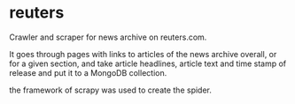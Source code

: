 # reuters
Crawler and scraper for news archive on reuters.com.

It goes through pages with links to articles of the news archive overall, or for a given section, and take article headlines, article text and time stamp of release and put it to a MongoDB collection.

the framework of scrapy was used to create the spider.
